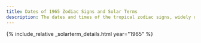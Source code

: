 ```yaml
---
title: Dates of 1965 Zodiac Signs and Solar Terms
description: The dates and times of the tropical zodiac signs, widely used in western astrology, and solar terms of year 1965
---
```

{% include_relative _solarterm_details.html year="1965" %}
